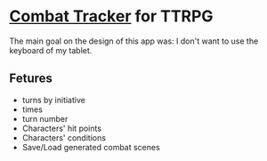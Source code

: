 # [Combat Tracker](https://santiagoclv.github.io/combat-tracker) for TTRPG

The main goal on the design of this app was: I don't want to use the keyboard of my tablet.

## Fetures

* turns by initiative
* times
* turn number
* Characters' hit points
* Characters' conditions
* Save/Load generated combat scenes 
